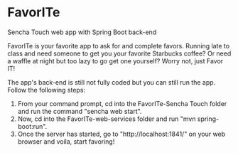 # FavorITe
Sencha Touch web app with Spring Boot back-end

FavorITe is your favorite app to ask for and complete favors. Running late to class and need someone to get you your favorite Starbucks coffee? Or need a waffle at night but too lazy to go get one yourself? Worry not, just Favor IT!

The app's back-end is still not fully coded but you can still run the app. Follow the following steps:
1. From your command prompt, cd into the FavorITe-Sencha Touch folder and run the command "sencha web start".
2. Now, cd into the FavorITe-web-services folder and run "mvn spring-boot:run".
3. Once the server has started, go to "http://localhost:1841/" on your web browser and voila, start favoring!
